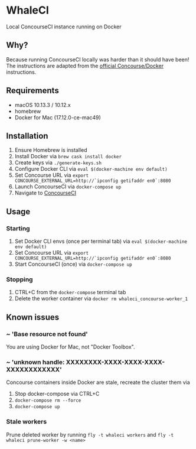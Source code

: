 # WhaleCI

Local ConcourseCI instance running on Docker


## Why?

Because running ConcourseCI locally was harder than it should have been!
The instructions are adapted from the [official Concourse/Docker](http://concourse.ci/docker-repository.html) instructions.


## Requirements

- macOS 10.13.3 / 10.12.x 
- homebrew
- Docker for Mac (17.12.0-ce-mac49)


## Installation

1. Ensure Homebrew is installed
1. Install Docker via `brew cask install docker`
1. Create keys via `./generate-keys.sh`
1. Configure Docker CLI via `eval $(docker-machine env default)`
1. Set Concourse URL via ``export CONCOURSE_EXTERNAL_URL=http://`ipconfig getifaddr en0`:8080``
1. Launch ConcourseCI via `docker-compose up`
1. Navigate to [ConcourseCI](http://192.168.99.100:8080)


## Usage

### Starting

1. Set Docker CLI envs (once per terminal tab) via `eval $(docker-machine env default)`
1. Set Concourse URL via ``export CONCOURSE_EXTERNAL_URL=http://`ipconfig getifaddr en0`:8080``
1. Start ConcourseCI (once) via `docker-compose up`

### Stopping

1. CTRL+C from the `docker-compose` terminal tab
1. Delete the worker container via `docker rm whaleci_concourse-worker_1`


## Known issues

### ~ 'Base resource not found'

You are using Docker for Mac, not "Docker Toolbox".

### ~ 'unknown handle: XXXXXXXX-XXXX-XXXX-XXXX-XXXXXXXXXXXX'

Concourse containers inside Docker are stale, recreate the cluster them via

1. Stop docker-compose via CTRL+C
1. `docker-compose rm --force`
1. `docker-compose up`

### Stale workers

Prune deleted worker by running `fly -t whaleci workers` and `fly -t whaleci prune-worker -w <name>`
